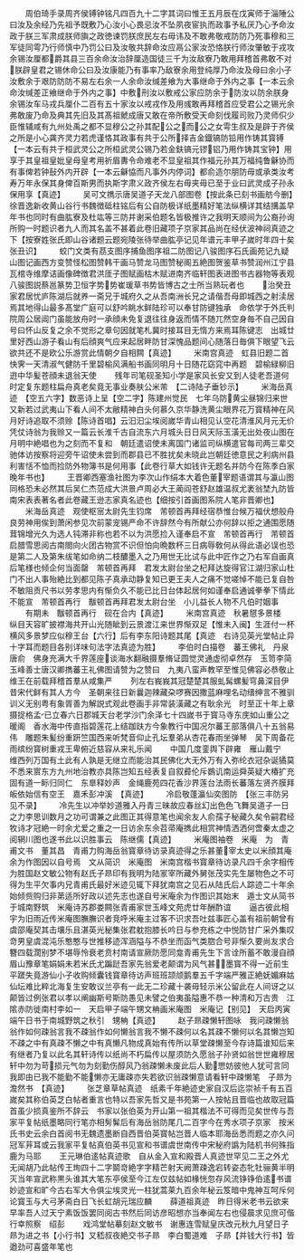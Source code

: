 <!-- { "loadSidebar": true } -->
　　周伯琦手录周齐侯镈钟铭凡四百九十二字其词曰惟王五月辰在戊寅师于淄陲公曰汝及余经乃先祖予既敷乃心汝小心畏忌汝不坠夙夜宦执而政事予私厌乃心予命汝政于朕三军肃成朕师旟之政徳谏罚朕庶民左右毋讳及不敢弗敬戒防防乃死事穆和三军徒同雩乃行师慎中乃罚公曰及汝敬共辞命汝应鬲公家汝恐恪朕行师汝肇敏于戎攻余锡汝厘都爵其县三百余命汝治辞厘造国徒三千为汝敌寮乃敢用拜稽首弗敢不对朕辟皇君之锡休命公曰及汝康能乃有事率乃敌寮余用登纯厚乃命汝及母曰余小子汝敷余于艰防防防不易左右余一人余命汝缄差飨为大事继命于外内之事【一本云余命汝缄差正飨继命于外内之事】中敷刑汝以敷戒公家应防余于防汝以防余朕身余锡汝车马戎兵厘仆二百有五十家汝以戒戎作及用彧敢再拜稽首应受君公之锡光余弗敢废乃命及典其先旧及其髙祖虩成唐又敢在帝所敷受天命刻伐履司败乃灵师伿少臣惟辅咸有九州处禹之都不显穆公之孙其配公之而公之女雩生叔及是辟于齐侯之所是小心龚齐灵力若虎谨恪其政事有共于公所择吉金鐡镐防铅用作铸其寳镈【一本云有共于桓武灵公之所桓武灵公锡乃若金鈇镐元镠铝乃用作铸其宝钟】用享于其皇祖皇妣皇母皇考用祈眉夀令命难老不显皇祖其作福元孙其万福纯鲁龢协而有事俾若钟鼔外内开辟【一本云龢恊而凡事外内停词】都俞造尔朋防毋或承类汝考寿万年永保其身俾百斯男而执斯字肃义政齐侯左右毋夹毋已至于业曰武灵成子孙永保用享【真迹】
　　吴可文擕示唐吴道子天龙八部图卷【按此条已刻书画舫今删】徐晋逸新收黄山谷行书魏徴砥柱铭后有公自防极详纸墨精好笔法纵横详其结搆盖早年书也同时有曲肱寮及杜竑等三防并谢采伯题名皆极推许之我明天顺间为公裔孙询所购一时题识者九人而其名盖不甚着此卷旧藏项子京家其品尚在经伏波神祠真迹之下【按寮姓张氏即山谷诸题云题宛陵张待举曲肱亭记见年谱元丰甲子嵗时年四十矣张丑识】
　　蛟门文类有茘支图序捕鱼图序祖二防图记八骏图序石氏画苑记九疑山图记画西方变赞怪松图赞韩干画马赞龙马图赞秘阁五絶图贺鉴草书赞润州江宁县瓦棺寺维摩诘画像碑徴君洪厓子图赋画枯木赋进南齐临轩图表进图书古器物等表观八骏图説蔡邕篆势卫恒字势势崔瑗草书势皆博古之士所当熟玩者也
　　治癸丑　家君居忧庐陈湖后就养一斋兄于城府久之从吾南洲长兄之请偕吾母即城西之射渎居焉其地得山最多髙堂广庭可以舒吟眺水鲜陆珍可以奉甘防键独承　命依学于外氏判院周公居阊门虽能放舟时一承顔未免复退往往身返而情不随兀然空身毎不自己因自号曰怀山反复之余不觉形之章句因就笔札冀时接耳目无惰方来焉耳陈键志　出城廿里好西山游子看山有后顔爽气应来起居畔防甘深愧品题间心随落日毎俱下眼望飞云欲共还不是欧公乐游赏此情朝夕自相闗【真迹】
　　米南宫真迹　虹县旧题二首　快霁一天清淑气健防千里碧榆风满船书画同明月十日随花窈窕中再题　碧榆緑柳旧逰中华髪苍顔未退翁天使
　　残年司笔砚圣知小学是家风长安又到人徒老吾道何时定复东题柱扁舟真老矣竟无事业奏肤公米芾　【二诗陆子垂钞示】
　　米海岳真迹　【空五六字】数恶诗上呈【空二字】陈建州觉民　七年乌防黄尘昼锦归来世又新若过武夷山下看人间不太敝精神白头何慕久京华静洗黄尘眼界花万寳精神在风月好诗追取不须赊【陈诗首唱】云汩汩尘埃阅嵗华青山相见认空花清淮风月元无价凭仗诗翁为我赊又一篇云长淮千古自流东六月城头日日风天际玉潢无出处夜山图在月明中絶唱也为之刻而不复和　朝廷遣诏使未离国门诸监司纵横遣官每司两三辈交驰体访按察将迎旁午诏使未尝到而郡县已不胜扰矣未晓此岂朝廷徳意民之利病州县利害恬不恤而捡防外物簿书是何用事【此卷行草大如钱许无题名并防今在陈季白家晚年书也】
　　王晋卿西塞渔社图为李次山作绢本大着色董宰题语谓其与瀛山图同格恐未必然其后吴仁杰范成大洪景卢周必大王蔺阎苍舒赵雄温叔尤袤翁埜九防皆南宋表表著名者此卷藏王逊志家真名迹也【细按引首画图系院人笔非晋卿也】
　　米海岳真迹　观使枢宻太尉先生钧席　芾顿首再拜经宿恭惟台候万福伏想般舟良劳神用俟到萧闲参见次前蒙宠锡严命不许辞然今有所献公亦何辞以拒之通围愿随茸锦增光久为选人钝滞非称也若不以为洪愿捡入谨奉启不宣　芾顿首再行　芾顿首启腊雪思阅古南閤向火团古物赏不识但怕向晩数杯三日病辱敎何从得此语必误也恐是第二人及第朱绂笔如命纳二枝醲墨入之乃用世无比试与此中匠作之乃右军自画真后笔様也倾企何当面罄　芾顿首再拜　君发太尉台坐之杞拜达旋得官江湖归家山杜门不出人事殆絶比到都见陈子真承动静复知已更王夫人之痛不觉嗟悼不能已复自咎不敏阻贡尺书以劳孝思内有惭负久不能已比日台体起居何如谨奉启通诚拳拳下情此不能宣　芾顿首再行　黻顿首再拜君发太尉台坐　小儿益长人物不凡伯时姻事
　　有期未　黻顿首再行　砚在合内【真迹】
　　米南宫真迹　秋暑憇多景楼　纵目天容旷披襟海共开山光随眦到云景渡江来世界惭双足【惟未入闽】生涯付一杯横风多景梦应似穆王台【六行】后有李东阳诗题其尾【真迹　右诗见英光堂帖止异十字耳而题目各别详味句法字法真迹为胜】
　　李伯时白描卷　蕃王佛礼　丹泉唐俞　佛身充满大千界莲座谈海水翻融摄羣脩证圆觉灵通虚彻卓然存　玉笥李简　玉峰善士唐汉卿擕蕃王礼佛图请赞为之赞曰　九夷八蛮声教罕至惟见佛容必恭敬止维王在前载拜稽首羣从咸集严
　　列左右峩峩其冠楚楚其服虬髯螺髪穹鼻深目伊昔宋代鲜有其人方今　圣朝来往日新曩迦辣藏朶啰赛因撒蓝麻哩名动缙绅言不雅驯训义无别粤有象胥善为解説式观此卷画手非常装潢藏之有耿余光　时至正十年上章摄捉格孟已立春六日郡城天台老学沙门余泽七十四嵗书于寳马寺东庑如山重公之暖阁　香水海中传直指碧莲花上结跏趺方今象教行中国况尔蕃王部落俱八十五翁易伟　雕题朱髪纷重趼竺国西来听梵音仰止孔坛羣弟从杏花春雨坐弹琴　吴下周备花雨缤纷寳树重戎王卑俯近慈容从来礼乐闻
　　中国几度銮舆下辟雍　雁山戴宁　维西列万国有土此有人孰是无继立而能治其民佛化大无外万有入弥纶衣冠杂诞獝莫不悉来賔东方九州地治教亦具陈岂知五经表复自叙彛伦斥鷃讥南运舜英疑大椿扩充固有道一眎归同仁　东臯释妙声　金绳鹿苑四花香沙界莲台法雨长蕃落左贤齐膜拜皈依始信有空王　嘉禾彭冲溪　【真迹】
　　冷启敬蓬瀛仙奕图防　【张三丰防另见不录】
　　冷先生以冲举妙道雅入丹青三昧故应春丝幻出色色飞舞吴道子一日之力李思训数月之功可谓兼之此图正其得意笔也闻余友人俞孺子秘藏久矣令嗣君经牧诗才冠絶一时余尤爱之重之一日访余东佘苕帚庵擕此相赏神情洒洒何啻秦太虚之阅辋川图也遂书此以识胜事云　陈继儒【真迹】
　　米庵图袖卷　米庵　为　青甫文书　董其昌　青甫力购海岳翁寳章待访录真迹得之乐甚董宰太史以米顔其庵余为作图因以自号焉　文从简识　米庵图　米南宫楷书寳章待访录凡四千余字相传为胜国赵文敏公物有赵氏子昻印有我明为陆冡宰所藏外舅张茂实先生屡物色之不可得为生平欠事内兄青甫氏最好米迹见辄下拜犹南宫之见石从陆氏后人踪迹二十年余始倾赀购归非苐适所好政以述先志也遂自号米庵余为作图识其始末　遁士文从简书于城南野筑　米庵诗苏郡娄闗张青甫家世玉峰文苑虎廿年酬酢谊
　　逼古彼此相宇为旧雨近传米庵图膴膴识者竞呼米庵主过客不识求吾吐兹事匠心盖有祖前朝曾有虞邵庵契其击壤乐且湛英光秘集张君躭抱膝长吟日与参充栋之中悦防甘广采外集叹竒男皇虞混沌乐憨憨与世推移迹浑涵隘与不恭坐而函气类脗合号非惭久要尚友求合簪四载濶别梦不堪辱怜衰老贲村南请宣厥防愿同龛青甫先生下言诠所蓄不敢漫自顔眉山豫章笔娟娟未若米氏尤蹁跹吾家先翁爱老颠谓为风气甚墨寳不得一近前生平蹉失竟游仙小子收购倾囊钱寳章待访声班班颉颃鹅羣五千字端严雅正絶妩媚麻姑仙坛难比粹北海复生安敢议兰亭有一此无二珍藏十袭毋轻示米公留此在人间讶之以颠皆过例张君以孝以阐幽斯号斯防愚见未譬之伯夷虽隘惠不恭一种清和万古贵　江隂赤防徙南村李如一　天启甲子端午甥文柟画米庵图　米庵记【别见】　天启丙寅端午日书于南城野筑之秋引　甥柟【真迹】
　　赵子昻疎懒轩图咏　我问疎懒翁翁作如何疎翁言我不疎翁作如何懒翁言我不懒不疎何以名其疎不懒何以名其懒岂知不疎之中有真疎不懒之中有真懒凡物成真始有传所以草堂疎懒至今存诗篇谁知后来有继者乃复以此名其轩诗传以纸尚不朽扁传以屋须防久愿翁子孙贤如翁世世雍穆居轩中勿为苛损元气勿为刻勤伤醇风乃翁疎懒未废此后人勤愳妨彼他人犹可言同我即由已我不能勤不能懒亦无庸疎亦失若欲识翁疎懒意请看轩中疎懒笔　子昻为澹然书　【真迹】
　　张芝章草帖真迹　纸素千年絶迹史家自汉后迄崇祯千有五百嵗矣其称伯英芝白帖者重言也特以吾家先哲又是书苑第一人按帖且晋临也故取冠篇首虽少损真鉴所不辞云　书家以张伯英为开山第一祖其楷法不可得而见矣世传与吾家平复帖纸墨略同行笔亦相髣髴后有海岳翁防尾几二百字今在秀水项子京家　按米氏书史云余白首阅书无魏遗墨断自西晋伯英寳帖岂晋人临本耶海岳悉而题之亦久问冠军茾耳或云我家平复帖真伯英书见宣和书谱虞世南传中宋秘府譌为陆机书何殊指鹿为马耶
　　王元琳伯逺帖真迹歌　自从金入宣和殿晋人真迹世罕见二王之外尤无闻胡乃此帖传王珣四十二字鬬竒絶字字精芒射天阙萧疎逸宕转姿态牝牡骊黄半明灭当年宣武称黒头谁其大笔东亭侯至今江左仅兹帖如椽恍忽存风流铮铮伯逺书谱妙迹宣和旷今古右军大令俱尘埃灵光一柱犹蒿莱九百余年秘云笈暗中鬼神互呵斥何论寳玉与大弓茅斋白日飞长虹胡元瑞应麟
　　薛道祖真迹　昨日得米老书云欲来早率吾人过天宁素饭饭罢同阅古书然后同访彦昭想亦当奉闻左右也侵晨求见庶可偕行幸照察　绍彭
　　戏鸿堂帖摹刻赵文敏书　谢惠连雪赋皇庆改元秋九月望日子昻为进之书【小行书】又嵇叔夜絶交书子昻　李白蜀道难　子昻【并钱大行书】皆遒劲可喜盛年笔也
